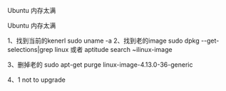 Ubuntu 内存太满

Ubuntu 内存太满

1、找到当前的kenerl
sudo uname -a
2、找到老的image
sudo dpkg --get-selections|grep linux 或者
aptitude search ~ilinux-image

3、删掉老的
sudo apt-get purge linux-image-4.13.0-36-generic

4、1 not to upgrade